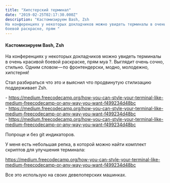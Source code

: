 ```yaml
---
title: "Хипстерский терминал"
date: "2019-02-25T02:17:30.000Z"
description: "Кастомизируем Bash, Zsh
На конференциях у некоторых докладчиков можно увидеть терминалы в очень красивой
боевой раскраске, прям "
---
```


<h4>Кастомизируем Bash, Zsh</h4>
<p>На конференциях у некоторых докладчиков можно увидеть терминалы в очень красивой боевой раскраске, прям муа ?. Выглядит очень сочно, стильно. Одним словом — по фронтендерски, модно, молодежно, хипстерня!</p>
<p>Стал разбираться что это и выяснил что продвинутую стилизацию поддерживает Zsh.</p>
- <a href="https://medium.freecodecamp.org/how-you-can-style-your-terminal-like-medium-freecodecamp-or-any-way-you-want-f499234d48bc">https://medium.freecodecamp.org/how-you-can-style-your-terminal-like-medium-freecodecamp-or-any-way-you-want-f499234d48bc</a> <br/>
- <a href="https://medium.freecodecamp.org/how-you-can-style-your-terminal-like-medium-freecodecamp-or-any-way-you-want-f499234d48bc">https://medium.freecodecamp.org/how-you-can-style-your-terminal-like-medium-freecodecamp-or-any-way-you-want-f499234d48bc</a> <br/>
- <a href="https://medium.freecodecamp.org/how-you-can-style-your-terminal-like-medium-freecodecamp-or-any-way-you-want-f499234d48bc">https://medium.freecodecamp.org/how-you-can-style-your-terminal-like-medium-freecodecamp-or-any-way-you-want-f499234d48bc</a> <br/>

<p>Попроще и без git индикаторов.</p>
<p>У меня есть небольшая репка, в которой можно найти комплект скриптов для улучшения терминала:</p>
<p><a href="https://medium.freecodecamp.org/how-you-can-style-your-terminal-like-medium-freecodecamp-or-any-way-you-want-f499234d48bc">https://medium.freecodecamp.org/how-you-can-style-your-terminal-like-medium-freecodecamp-or-any-way-you-want-f499234d48bc</a></p>
<p>Все это использую на своих девелоперских машинках.</p>



